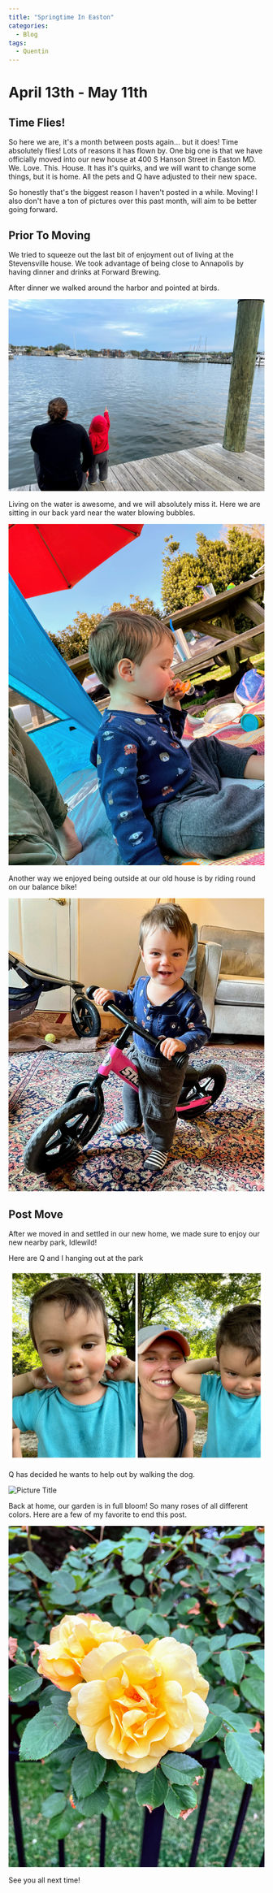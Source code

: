 ```yaml
---
title: "Springtime In Easton"
categories:
  - Blog
tags:
  - Quentin
---
```


# April 13th - May 11th

## Time Flies!

So here we are, it's a month between posts again... but it does! Time absolutely flies! Lots of reasons it has flown by. One big one is that we have officially moved into our new house at 400 S Hanson Street in Easton MD. We. Love. This. House. It has it's quirks, and we will want to change some things, but it is home. All the pets and Q have adjusted to their new space.

So honestly that's the biggest reason I haven't posted in a while. Moving! I also don't have a ton of pictures over this past month, will aim to be better going forward.

## Prior To Moving

We tried to squeeze out the last bit of enjoyment out of living at the Stevensville house. We took advantage of being close to Annapolis by having dinner and drinks at Forward Brewing.

After dinner we walked around the harbor and pointed at birds.

![Picture Title](/assets/images/annapolis.jpg)

Living on the water is awesome, and we will absolutely miss it. Here we are sitting in our back yard near the water blowing bubbles.

![Picture Title](/assets/images/blowingbubbles.jpg)

Another way we enjoyed being outside at our old house is by riding round on our balance bike!

![Picture Title](/assets/images/strider.jpg)

## Post Move

After we moved in and settled in our new home, we made sure to enjoy our new nearby park, Idlewild!

Here are Q and I hanging out at the park

![Picture Title](/assets/images/collageoutside.jpg)

Q has decided he wants to help out by walking the dog.

![Picture Title](/assets/images/qwalkdog.jpg)

Back at home, our garden is in full bloom! So many roses of all different colors. Here are a few of my favorite to end this post.

![Picture Title](/assets/images/flowers.jpg)

See you all next time!
